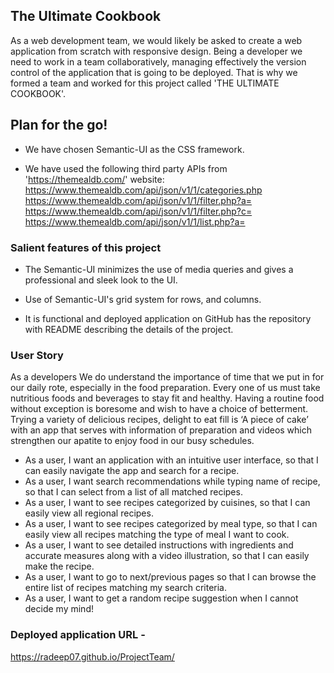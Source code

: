 ## The Ultimate Cookbook

As a web development team, we would likely be asked to create a web application from scratch with responsive design. Being a developer we need to work in a team collaboratively, managing effectively the version control of the application that is going to be deployed. That is why we formed a team and worked for this project called 'THE ULTIMATE COOKBOOK'.


## Plan for the go!

* We have chosen Semantic-UI as the CSS framework.

* We have used the following third party APIs from 'https://themealdb.com/' website:
      https://www.themealdb.com/api/json/v1/1/categories.php
      https://www.themealdb.com/api/json/v1/1/filter.php?a=
      https://www.themealdb.com/api/json/v1/1/filter.php?c=
      https://www.themealdb.com/api/json/v1/1/list.php?a=


### Salient features of this project

* The Semantic-UI minimizes the use of media queries and gives a professional and sleek look to the UI.

* Use of Semantic-UI's grid system for rows, and columns.

* It is functional and deployed application on GitHub has the repository with README describing the details of the project.


### User Story

As a developers We do understand the importance of time that we put in for our daily rote, especially in the food preparation. Every one of us must take nutritious foods and beverages to stay fit and healthy. Having a routine food without exception is boresome and wish to have a choice of betterment. Trying a variety of delicious recipes, delight to eat fill is ‘A piece of cake’ with an app that serves with information of preparation and videos which strengthen our apatite to enjoy food in our busy schedules. 

* As a user, I want an application with an intuitive user interface, so that I can easily navigate the app and search for a recipe.
* As a user, I want search recommendations while typing name of recipe, so that I can select from a list of all matched recipes.
* As a user, I want to see recipes categorized by cuisines, so that I can easily view all regional recipes.
* As a user, I want to see recipes categorized by meal type, so that I can easily view all recipes matching the type of meal I want to cook.
* As a user, I want to see detailed instructions with ingredients and accurate measures along with a video illustration, so that I can easily make the recipe.
* As a user, I want to go to next/previous pages so that I can browse the entire list of recipes matching my search criteria.
* As a user, I want to get a random recipe suggestion when I cannot decide my mind!

### Deployed application URL -
https://radeep07.github.io/ProjectTeam/

